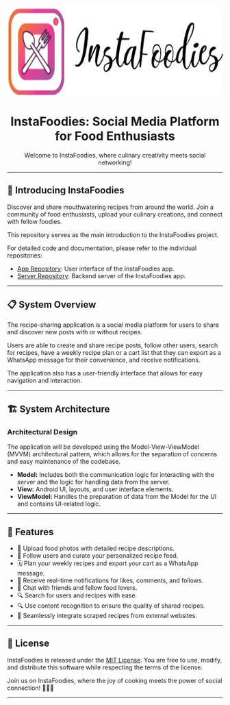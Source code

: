 <div align="center">
  <img src="pics/logo.jpeg" alt="InstaFoodies Logo"  width="1000" height="210"/>
  <h1>InstaFoodies: Social Media Platform for Food Enthusiasts</h1>
  <p>Welcome to InstaFoodies, where culinary creativity meets social networking!</p>
</div>

---

## 🍔 Introducing InstaFoodies

Discover and share mouthwatering recipes from around the world. Join a community of food enthusiasts, upload your culinary creations, and connect with fellow foodies.

This repository serves as the main introduction to the InstaFoodies project.

For detailed code and documentation, please refer to the individual repositories:

- [App Repository](https://github.com/orelz890/InstaFoodies): User interface of the InstaFoodies app.
- [Server Repository](https://github.com/orelz890/InstaFoodies_server): Backend server of the InstaFoodies app.

---

## 📋 System Overview

The recipe-sharing application is a social media platform for users to share and discover new posts with or without recipes.

Users are able to create and share recipe posts, follow other users, search for recipes, have a weekly recipe plan or a cart list that they can export as a WhatsApp message for their convenience, and receive notifications.

The application also has a user-friendly interface that allows for easy navigation and interaction.

---

## 🏗️ System Architecture

### Architectural Design

The application will be developed using the Model-View-ViewModel (MVVM) architectural pattern, which allows for the separation of concerns and easy maintenance of the codebase.

- **Model:** Includes both the communication logic for interacting with the server and the logic for handling data from the server.
- **View:** Android UI, layouts, and user interface elements.
- **ViewModel:** Handles the preparation of data from the Model for the UI and contains UI-related logic.

---

## 🌟 Features

- 📸 Upload food photos with detailed recipe descriptions.
- 👥 Follow users and curate your personalized recipe feed.
- 🗓️ Plan your weekly recipes and export your cart as a WhatsApp message.
- 🔔 Receive real-time notifications for likes, comments, and follows.
- 💬 Chat with friends and fellow food lovers.
- 🔍 Search for users and recipes with ease.
- 🔍 Use content recognition to ensure the quality of shared recipes.
- 🔗 Seamlessly integrate scraped recipes from external websites.

---

## 📜 License

InstaFoodies is released under the [MIT License](https://opensource.org/licenses/MIT). You are free to use, modify, and distribute this software while respecting the terms of the license.

Join us on InstaFoodies, where the joy of cooking meets the power of social connection! 🍳📸🥗

---

